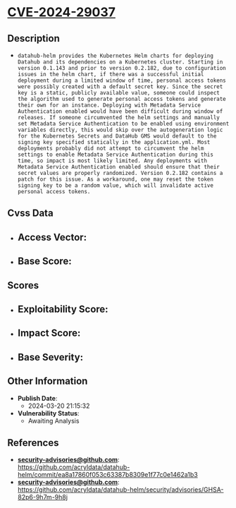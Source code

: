 
# [CVE-2024-29037](https://cve.mitre.org/cgi-bin/cvename.cgi?name=CVE-2024-29037)

## Description

- `datahub-helm provides the Kubernetes Helm charts for deploying Datahub and its dependencies on a Kubernetes cluster. Starting in version 0.1.143 and prior to version 0.2.182, due to configuration issues in the helm chart, if there was a successful initial deployment during a limited window of time, personal access tokens were possibly created with a default secret key. Since the secret key is a static, publicly available value, someone could inspect the algorithm used to generate personal access tokens and generate their own for an instance. Deploying with Metadata Service Authentication enabled would have been difficult during window of releases. If someone circumvented the helm settings and manually set Metadata Service Authentication to be enabled using environment variables directly, this would skip over the autogeneration logic for the Kubernetes Secrets and DataHub GMS would default to the signing key specified statically in the application.yml. Most deployments probably did not attempt to circumvent the helm settings to enable Metadata Service Authentication during this time, so impact is most likely limited. Any deployments with Metadata Service Authentication enabled should ensure that their secret values are properly randomized. Version 0.2.182 contains a patch for this issue. As a workaround, one may reset the token signing key to be a random value, which will invalidate active personal access tokens.`

## Cvss Data

- **Access Vector**:
  - 
- **Base Score**:
  - 

## Scores

- **Exploitability Score**:
  - 
- **Impact Score**:
  - 
- **Base Severity**:
  - 

## Other Information

- **Publish Date**:
  - 2024-03-20 21:15:32
- **Vulnerability Status**:
  - Awaiting Analysis

## References

- **security-advisories@github.com**: https://github.com/acryldata/datahub-helm/commit/ea8a17860f053c63387b8309e1f77c0e1462a1b3
- **security-advisories@github.com**: https://github.com/acryldata/datahub-helm/security/advisories/GHSA-82p6-9h7m-9h8j

